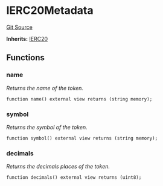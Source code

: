 # IERC20Metadata
[Git Source](https://github.com/Swivel-Finance/illuminate/blob/29a4038ae0d0795d36640f068da3ac5c1dd43806/src/interfaces/IERC20Metadata.sol)

**Inherits:**
[IERC20](/src/interfaces/IERC20.sol/contract.IERC20.md)


## Functions
### name

*Returns the name of the token.*


```solidity
function name() external view returns (string memory);
```

### symbol

*Returns the symbol of the token.*


```solidity
function symbol() external view returns (string memory);
```

### decimals

*Returns the decimals places of the token.*


```solidity
function decimals() external view returns (uint8);
```

